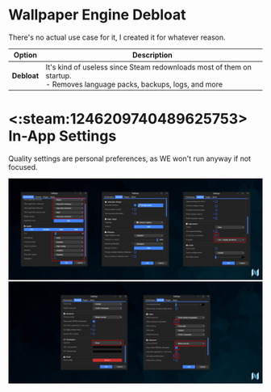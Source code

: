 ﻿# Wallpaper Engine Debloat

There's no actual use case for it, I created it for whatever reason.

| Option      | Description                                                                                                                  |
| ----------- | ---------------------------------------------------------------------------------------------------------------------------- |
| **Debloat** | It's kind of useless since Steam redownloads most of them on startup.<br>- Removes language packs, backups, logs, and more |

# <:steam:1246209740489625753>  In-App Settings

Quality settings are personal preferences, as WE won't run anyway if not focused.

![](https://github.com/5Noxi/app-tools/blob/main/wallpaper-engine/media/wp1.png?raw=true)
![](https://github.com/5Noxi/app-tools/blob/main/wallpaper-engine/media/wp2.png?raw=true)